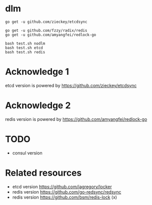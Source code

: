 # dlm

```
go get -u github.com/zieckey/etcdsync

go get -u github.com/fzzy/radix/redis
go get -u github.com/amyangfei/redlock-go

bash test.sh nodlm
bash test.sh etcd
bash test.sh redis
```

# Acknowledge 1

etcd version is powered by https://github.com/zieckey/etcdsync

# Acknowledge 2

redis version is powered by https://github.com/amyangfei/redlock-go

# TODO

* consul version

# Related resources

* etcd version https://github.com/jagregory/locker
* redis version https://github.com/go-redsync/redsync
* redis version https://github.com/bsm/redis-lock (x)
